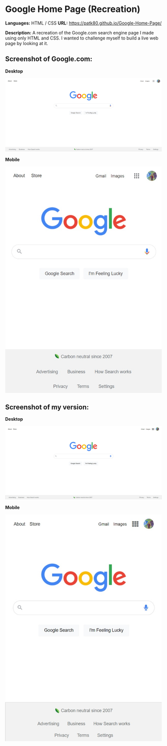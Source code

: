 # Google Home Page (Recreation)
**Languages:** HTML / CSS
**URL:** https://patk80.github.io/Google-Home-Page/

**Description:** A recreation of the Google.com search engine page I made using only HTML and CSS. I wanted to challenge myself to build a live web page by looking at it.

## Screenshot of Google.com:

**Desktop**

![](imgs/Screenshot-of-Google.jpg)

**Mobile**

![](imgs/Screenshot-of-Google-Mobile.jpg)

## Screenshot of my version:

**Desktop**

![](imgs/Pat-Kelly-Version-Screenshot.jpg)

**Mobile**

![](imgs/Pat-Kelly-Version-Screenshot-Mobile.jpg)
